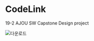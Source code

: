 # CodeLink
19-2 AJOU SW Capstone Design project


![다운로드](https://user-images.githubusercontent.com/46221990/71896124-31e26f00-3196-11ea-899b-8c5f688df0eb.png)
